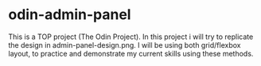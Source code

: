 # odin-admin-panel
This is a TOP project (The Odin Project). In this project i will try to replicate the design in admin-panel-design.png. I will be using both grid/flexbox layout, to practice and demonstrate my current skills using these methods.